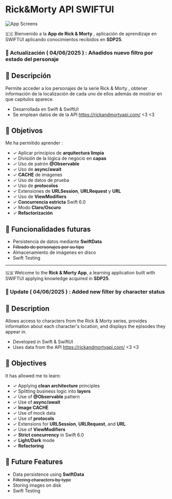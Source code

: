 # Rick&Morty API SWIFTUI

![App Screens](https://i.postimg.cc/hvdzzXsy/Rick-and-Morty.png)


🇪🇸 Bienvenido a la **App de Rick & Morty** , aplicación de aprendizaje en SWIFTUI aplicando conocimientos recibidos en **SDP25**. 

### 🚩 Actualización ( 04/06/2025 ) : Añadidos nuevo filtro por estado del personaje

## 📕 Descripción

Permite acceder a los personajes de la serie Rick & Morty , obtener información de la localización de cada uno de ellos además de mostrar en que capitulos aparece.

- Desarrollada en Swift & SwiftUI
- Se emplean datos de de la API https://rickandmortyapi.com/ <3 <3

## 🎯 Objetivos

Me ha permitido aprender :

- ✓ Aplicar principios de **arquitectura limpia**
- ✓ División de la lógica de negocio en **capas**
- ✓ Uso de patrón **@Observable**
- ✓ Uso de **async/await**
- ✓ **CACHE** de imágenes
- ✓ Uso de datos de prueba
- ✓ Uso de **protocolos** 
- ✓ Extensiones de **URLSession**, **URLRequest** y **URL**
- ✓ Uso de **ViewModifiers**
- ✓ **Concurrencia estricta** Swift 6.0
- ✓ Modo **Claro/Oscuro**
- ✓ **Refactorización** 

## 🤹 Funcionalidades futuras

- Persistencia de datos mediante **SwiftData**
- ~~Filtrado de personajes por su tipo~~
- Almacenamiento de imágenes en disco
- Swift Testing

---

🇬🇧 Welcome to the **Rick & Morty App**, a learning application built with SWIFTUI applying knowledge acquired in **SDP25**.

### 🚩 Update ( 04/06/2025 ) : Added new filter by character status

## 📕 Description

Allows access to characters from the Rick & Morty series, provides information about each character's location, and displays the episodes they appear in.

- Developed in Swift & SwiftUI  
- Uses data from the API https://rickandmortyapi.com/ <3 <3

## 🎯 Objectives

It has allowed me to learn:

- ✓ Applying **clean architecture** principles  
- ✓ Splitting business logic into **layers**  
- ✓ Use of **@Observable** pattern  
- ✓ Use of **async/await**  
- ✓ **Image CACHE**  
- ✓ Use of mock data  
- ✓ Use of **protocols**  
- ✓ Extensions for **URLSession**, **URLRequest**, and **URL**  
- ✓ Use of **ViewModifiers**  
- ✓ **Strict concurrency** in Swift 6.0
- ✓ **Light/Dark** mode
- ✓ **Refactoring** 

## 🤹 Future Features

- Data persistence using **SwiftData**  
- ~~Filtering characters by type~~
- Storing images on disk
- Swift Testing
